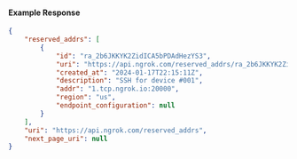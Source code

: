 <!-- Code generated for API Clients. DO NOT EDIT. -->

#### Example Response

```json
{
	"reserved_addrs": [
		{
			"id": "ra_2b6JKKYK2ZidICA5bPDAdHezYS3",
			"uri": "https://api.ngrok.com/reserved_addrs/ra_2b6JKKYK2ZidICA5bPDAdHezYS3",
			"created_at": "2024-01-17T22:15:11Z",
			"description": "SSH for device #001",
			"addr": "1.tcp.ngrok.io:20000",
			"region": "us",
			"endpoint_configuration": null
		}
	],
	"uri": "https://api.ngrok.com/reserved_addrs",
	"next_page_uri": null
}
```
